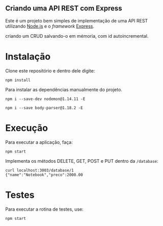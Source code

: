Criando uma API REST com Express
---

Este é um projeto bem simples de implementação de uma API REST
utilizando [Node.js](https://nodejs.org/en/) e o _framework_ [Express](https://expressjs.com/).

criando um CRUD salvando-o em mémoria, com id autoincremental.

# Instalação

Clone este repositório e dentro dele digite:

``` shell
npm install
```
Para instalar as dependências manualmente do projeto.

``` shell
npm i --save-dev nodemon@1.14.11 -E
```

``` shell
npm i --save body-parser@1.18.2 -E
```

# Execução

Para executar a aplicação, faça:

``` shell
npm start
```

Implementa os métodos DELETE, GET, POST e PUT dentro da `/database`:

``` 
curl localhost:3003/database/1
{"name":"Notebook","preco":2000.00
```


# Testes

Para executar a rotina de testes, use:

``` shell
npm start
```
